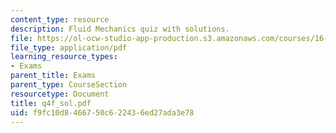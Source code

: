 ```yaml
---
content_type: resource
description: Fluid Mechanics quiz with solutions.
file: https://ol-ocw-studio-app-production.s3.amazonaws.com/courses/16-01-unified-engineering-i-ii-iii-iv-fall-2005-spring-2006/f9fc10d8466750c622436ed27ada3e78_q4f_sol.pdf
file_type: application/pdf
learning_resource_types:
- Exams
parent_title: Exams
parent_type: CourseSection
resourcetype: Document
title: q4f_sol.pdf
uid: f9fc10d8-4667-50c6-2243-6ed27ada3e78
---
```

